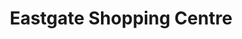 ---
title: "Eastgate Shopping Centre"
url: /inverness/eastgate-shopping-centre/
shop: Einkaufszentrum
---